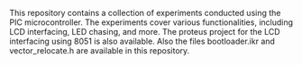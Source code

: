 This repository contains a collection of experiments conducted using the PIC microcontroller.
The experiments cover various functionalities, including LCD interfacing, LED chasing, and more.
The proteus project for the LCD interfacing using 8051 is also available.
Also the files bootloader.ikr and vector_relocate.h are available in this repository.
